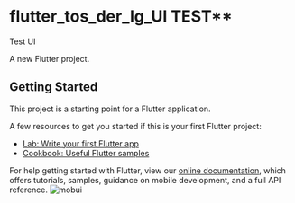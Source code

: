 # flutter_tos_der_lg_UI TEST**

Test UI

A new Flutter project.

## Getting Started

This project is a starting point for a Flutter application.

A few resources to get you started if this is your first Flutter project:

- [Lab: Write your first Flutter app](https://flutter.dev/docs/get-started/codelab)
- [Cookbook: Useful Flutter samples](https://flutter.dev/docs/cookbook)

For help getting started with Flutter, view our
[online documentation](https://flutter.dev/docs), which offers tutorials,
samples, guidance on mobile development, and a full API reference.
![mobui](https://user-images.githubusercontent.com/107039773/178896241-ed759f8c-060c-43cd-8d36-7b0a613f95da.jpg)
